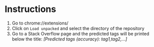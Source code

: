 # Instructions

1. Go to chrome://extensions/
2. Click on `Load unpacked` and select the directory of the repository
3. Go to a Stack Overflow page and the predicted tags will be printed below the title: _[Predicted tags (accuracy): tag1,tag2,...]_
